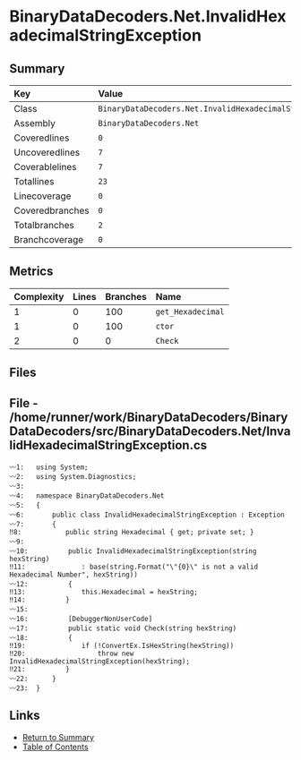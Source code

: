 ﻿# BinaryDataDecoders.Net.InvalidHexadecimalStringException

## Summary

| Key             | Value                                                      |
| :-------------- | :--------------------------------------------------------- |
| Class           | `BinaryDataDecoders.Net.InvalidHexadecimalStringException` |
| Assembly        | `BinaryDataDecoders.Net`                                   |
| Coveredlines    | `0`                                                        |
| Uncoveredlines  | `7`                                                        |
| Coverablelines  | `7`                                                        |
| Totallines      | `23`                                                       |
| Linecoverage    | `0`                                                        |
| Coveredbranches | `0`                                                        |
| Totalbranches   | `2`                                                        |
| Branchcoverage  | `0`                                                        |

## Metrics

| Complexity | Lines | Branches | Name              |
| :--------- | :---- | :------- | :---------------- |
| 1          | 0     | 100      | `get_Hexadecimal` |
| 1          | 0     | 100      | `ctor`            |
| 2          | 0     | 0        | `Check`           |

## Files

## File - /home/runner/work/BinaryDataDecoders/BinaryDataDecoders/src/BinaryDataDecoders.Net/InvalidHexadecimalStringException.cs

```CSharp
〰1:   using System;
〰2:   using System.Diagnostics;
〰3:   
〰4:   namespace BinaryDataDecoders.Net
〰5:   {
〰6:       public class InvalidHexadecimalStringException : Exception
〰7:       {
‼8:           public string Hexadecimal { get; private set; }
〰9:   
〰10:          public InvalidHexadecimalStringException(string hexString)
‼11:              : base(string.Format("\"{0}\" is not a valid Hexadecimal Number", hexString))
〰12:          {
‼13:              this.Hexadecimal = hexString;
‼14:          }
〰15:  
〰16:          [DebuggerNonUserCode]
〰17:          public static void Check(string hexString)
〰18:          {
‼19:              if (!ConvertEx.IsHexString(hexString))
‼20:                  throw new InvalidHexadecimalStringException(hexString);
‼21:          }
〰22:      }
〰23:  }
```

## Links

* [Return to Summary](Summary.md)
* [Table of Contents](../TOC.md)

